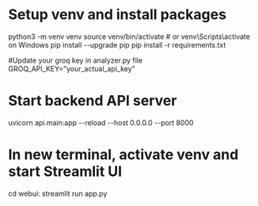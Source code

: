 # Setup venv and install packages
python3 -m venv venv
source venv/bin/activate     # or venv\Scripts\activate on Windows
pip install --upgrade pip
pip install -r requirements.txt

#Update your groq key in analyzer.py file
GROQ_API_KEY="your_actual_api_key"

# Start backend API server
uvicorn api.main:app --reload --host 0.0.0.0 --port 8000

# In new terminal, activate venv and start Streamlit UI
cd webui:
 streamlit run app.py 
 